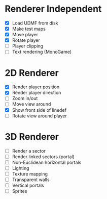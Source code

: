# Renderer Independent

- [x] Load UDMF from disk
- [x] Make test maps
- [x] Move player
- [x] Rotate player
- [ ] Player clipping
- [ ] Text rendering (MonoGame)

# 2D Renderer

- [x] Render player position
- [x] Render player direction
- [ ] Zoom in/out
- [ ] Move view around
- [x] Show front side of linedef
- [ ] Rotate view around player

# 3D Renderer

- [ ] Render a sector
- [ ] Render linked sectors (portal)
- [ ] Non-Euclidean horizontal portals
- [ ] Lighting
- [ ] Texture mapping
- [ ] Transparent walls
- [ ] Vertical portals
- [ ] Sprites